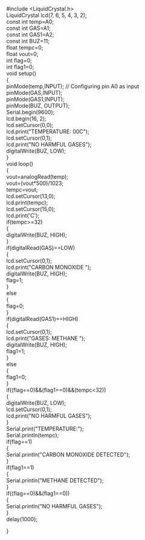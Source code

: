 #include <LiquidCrystal.h>  
LiquidCrystal lcd(7, 6, 5, 4, 3, 2);  
const int temp=A0;  
const int GAS=A1;  
const int GAS1=A2;  
const int BUZ=11;  
float tempc=0;  
float vout=0;  
int flag=0;  
int flag1=0;  
void setup()  
{  
  pinMode(temp,INPUT); // Configuring pin A0 as input  
  pinMode(GAS,INPUT);    
  pinMode(GAS1,INPUT);      
  pinMode(BUZ, OUTPUT);  
  Serial.begin(9600);  
  lcd.begin(16, 2);  
  lcd.setCursor(0,0);  
  lcd.print("TEMPERATURE: 00C");      
  lcd.setCursor(0,1);  
  lcd.print("NO HARMFUL GASES");  
  digitalWrite(BUZ, LOW);  
  }  
void loop()  
{  
vout=analogRead(temp);  
vout=(vout*500)/1023;  
tempc=vout;  
lcd.setCursor(13,0);  
lcd.print(tempc);  
lcd.setCursor(15,0);  
lcd.print('C');  
if(tempc>=32)  
{  
  digitalWrite(BUZ, HIGH);  
}  
  if(digitalRead(GAS)==LOW)  
  {  
  lcd.setCursor(0,1);  
  lcd.print("CARBON MONOXIDE ");  
  digitalWrite(BUZ, HIGH);  
  flag=1;  
  }  
  else  
  {  
  flag=0;  
  }  
  if(digitalRead(GAS1)==HIGH)  
  {  
  lcd.setCursor(0,1);  
  lcd.print("GASES: METHANE  ");  
  digitalWrite(BUZ, HIGH);  
  flag1=1;  
  }  
  else  
  {  
  flag1=0;  
  }  
  if((flag==0)&&(flag1==0)&&(tempc<32))  
  {  
  digitalWrite(BUZ, LOW);  
  lcd.setCursor(0,1);  
  lcd.print("NO HARMFUL GASES");      
  }  
  Serial.print("TEMPERATURE:");  
  Serial.println(tempc);  
  if(flag==1)  
  {  
  Serial.println("CARBON MONOXIDE DETECTED");      
  }  
  if(flag1==1)  
  {  
  Serial.println("METHANE DETECTED");      
  }    
  if((flag==0)&&(flag1==0))  
  {  
  Serial.println("NO HARMFUL GASES");      
  }  
  delay(1000);  
  
}  

